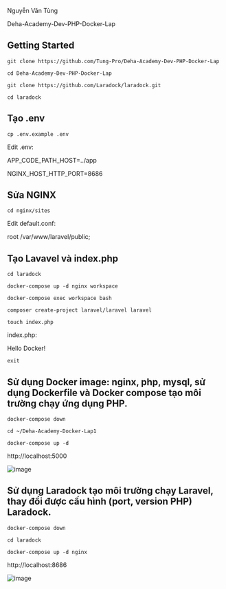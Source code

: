 Nguyễn Văn Tùng

Deha-Academy-Dev-PHP-Docker-Lap

## Getting Started
`git clone https://github.com/Tung-Pro/Deha-Academy-Dev-PHP-Docker-Lap ` 

` cd Deha-Academy-Dev-PHP-Docker-Lap ` 

` git clone https://github.com/Laradock/laradock.git `

`cd laradock`

## Tạo .env 

`cp .env.example .env`</br>

Edit .env: </br>

APP_CODE_PATH_HOST=../app

NGINX_HOST_HTTP_PORT=8686

## Sửa NGINX 

`cd nginx/sites` </br>

Edit default.conf: </b>

root /var/www/laravel/public;

## Tạo Lavavel và index.php

`cd laradock`

`docker-compose up -d nginx workspace`

`docker-compose exec workspace bash`

`composer create-project laravel/laravel laravel`

`touch index.php`

index.php:

Hello Docker!

`exit`

## Sử dụng Docker image: nginx, php, mysql, sử dụng Dockerfile và Docker compose tạo môi trường chạy ứng dụng PHP.
`docker-compose down`

`cd ~/Deha-Academy-Docker-Lap1`

`docker-compose up -d`

http://localhost:5000

![image](https://github.com/user-attachments/assets/21d878ec-0201-4beb-bff4-3a486dce034c)

## Sử dụng Laradock tạo môi trường chạy Laravel, thay đổi được cấu hình (port, version PHP) Laradock.

`docker-compose down`

`cd laradock`

`docker-compose up -d nginx`

http://localhost:8686

![image](https://github.com/user-attachments/assets/e995ba84-da56-4a3d-adfa-523605e5674e)



